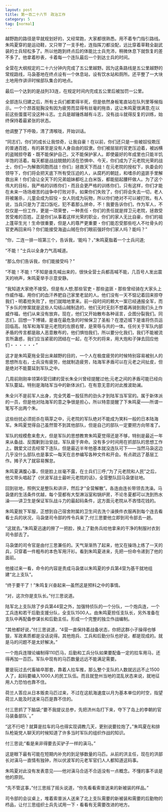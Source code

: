 ```yaml
---
layout: post
title: 第一百二十八节　政治工作
category: 5
tag: [normal]
---
```


越野跑的路径是早就规划好的，又经常跑，大家都很熟悉。用不着专门指引路线。朱鸣夏穿的是运动鞋，又只带了一支手枪，连指挥刀都没配，远比穿着草鞋全副武装的士兵轻松多了。所以他跑到终点后的体能比士兵充沛，稍微休息下就恢复的差不多了。他拿着秒表，卡着每一个连队最后一个到达士兵的时间。

全营在大纲规定的二十六分钟内完成了五公里越野。因为这条路线是五公里越野的常规路线，马袅基地在终点设有一个休息站，设有饮水站和厕所。还平整了一大块土地用作讲评时候部队集合的地点。

最后一个达到的是战列33连，在规定时间内完成五公里后被加罚一公里。

全部连队归建之后，所有士兵们都累得半死，但是依然身板笔直站在队列里等候指示。一个个昂首挺胸没有因为疲劳而显得有丝毫的拖沓，这让朱鸣夏很满意;在以前这些蛋蛋可没这种斗志。士兵是越锤炼越有斗志，没有战斗就得反复的训练，始终保持着最紧张的状态。

他调整了下呼吸，清了清喉咙，开始训话。

“同志们，你们的成长让我惊奇，让我自豪！在以前，你们还只是一些被奴役欺压的普通百姓，有的甚至是没有人身自由的奴隶。你们被层层的官吏压迫着，被凶横的盗贼掠夺着・既不能保护自己，又不能保护家人。即使最好的年成里也只能半饥半饱的活着。每天都是战战兢兢的活在恐惧中、今天，你们成为了元老院光荣的战士，你们―为解救同胞而战！你们』拯救天下而战！在元老院的授权下，执委会的领导下，你们将会把天底下所有受压迫的人，从腐朽的朝廷，和嗜杀的盗匪手里解救出来！你们会让全天下的兄弟姐妹都吃上白米饭，都能挺起腰秆做人。为了这个伟大的目标，我严格的训练你们・而且会更严格的训练你们，只有这样，你们才能在未来一场场艰苦的战争中打败对手。如果你们失败了，你们将会失去一切，老人将被屠杀，儿童会成为奴役・女人则成为玩物，所以你们绝对不可以被打败。有人说，当兵只是为了混口饭吃，犯不着那么拼命，不！我要告诉你们，作为军人，不仅仅是一份工作，更是一项荣誉，一种责任・你们的责任就是捍卫元老院，拯救受苦受难的百姓。正是你们从事着这样光荣的职业，你们的家人无比自豪，你们的祖上蓬荜生光！生命很重要，但是人的尊严更重要・你们能忍受那些吃人不吐骨头的官吏再回来吗？你们能接受海盗山贼在你们眼前强奸你们家人吗？能吗？”

“你，二连一排一班第三个，告诉我，‘能吗？，”朱鸣夏脂着一个士兵问道;

“不能！”士兵以全身力气高喊道。

“那么你们告诉我，你们能接受吗？”

“不能！不能！”不知是谁先喊出来的，很快全营士兵都高喊不能，几百号人发出震天的响声，朱鸣夏举手示意安静。

“我知道大家绝不接受。但是有人想;那些官吏・那些盗匪・那些曾经骑在大家头上作威作福，用你们的血汗养肥自己家里老鼠的人。他们没有一天不惦记着回来掠夺我们・明着抢失败了，他们就暗地里来。前一段时间的赖大一案已经通报全军，而下乡队的惨案就是这些人勾结山贼制造的，他们无时无刻不想着再骑到我们头上作威作福，他们从来没有放弃。现在，他们又开始散布各种谣言，企图分裂我们。同志们，回想一下博铺，是谁在最危急的时候保卫了圣船？在澄迈城下是谁将伤员运回临高。陆军和海军是元老院的左膀右臂，是荣辱与共的一体。任何关于军队内部矛盾的传言都是敌人恶意散布的，他们惧怕我们，所以要分化我们，我们不能被流言所蛊惑，我们应当紧密的团结在一起，在不欠的将来，用大炮和子弹去回应他们・・・・・・”

这才是朱鸣夏拖全营出来越野的目的，一个人在极度疲劳的时候特别容易被别人的思想所左右，士兵没有疲劳，他就制造疲劳，陆海军矛盾可以在元老之间扯皮，但是绝对不能蔓延到军队之中。

几周前刚刚率领第6营归建的营长朱全兴曾经提醒过他;元老之间的矛盾可能已经向军队蔓延。特别是海陆军当中的新体派们，在有意无意的对此推波助澜。

朱全兴不是前军人出身，完全凭着一股狂热的劲头才到陆军当军官的。属于新体派的一员，但是他对陆海军的意之争很是担心，所以特意提醒了下朱鸣夏――所谓一笔写不出两个朱。

这些纷扰必须扼杀在萌芽之中，元老院的军队绝对不能成为笑料一般的日本陆海军。朱鸣夏觉得自己虽然管不到其他部队，但是自己的部队一定要把方向带准了。

军队的规模愈来愈大，但是军队的思想教育朱鸣夏觉得还是不够，特别是最近一年来从备战、反围剿到治安战，军队疲于奔命。没有多少时间用在抓部队的思想工作上。魏爱文过去经常下连队，但是最近半年他基本就没连队可下――当然马袅这边几乎没什么部队也是事实―每天在总参编写各种文件和开会。有点疏远了基层工作。摊子大了就容易懈怠。

朱鸣夏满腹心事，但是脸上丝毫不露，在士兵们三呼;“为了元老院和人民”之后，他又带头唱起了《伏波军战士最听元老院的话》，全营整队回马袅堡驻地。

回到驻地，照例又是整队和讲评，然后才“全营解散”。各连由连长带领去洗澡。马袅堡的生活条件优越，每个营都有大型淋浴室和锅炉房，不论冬夏都可以洗到热水澡――讲卫生是保证军队战斗力的最起码条件，这方面元老院从不吝惜花钱的。

朱鸣夏脱下军服，正想到自己宿舍附属的卫生间去洗个澡换件衣服再到每个连去看看士兵的状况，马袅堡司令部的传令兵来了;付三思要他立即到司令部去一趟。

“这就去。”朱鸣夏迅速的擦了一把脸，换上了勤务兵给他拿来的干净的制服衬衣到司令部去了。

马袅堡的司令官是由付三思兼任的。天气渐渐热了起来，他又在操场上练了一天的兵，只穿着一件粗布的本色军用汗衫。看到朱鸣夏进来，先把一份命令递到了他的面前。

他接过来一看，命令的内容是责成马袅堡以朱鸣夏的步兵第4营为基干就地组建“北上支队”。

“终于要干了！”朱鸣复兴奋起来―虽然这是预料之中的事情。

“对，这次你是支队长。”付三思说道。

陆军北上支队除了步兵第44营之外，加强特侦队的一个分队，一个炮兵连，一个工兵连和若干后勤支援分队，全支队1500人。由朱鸣夏担任支队长，另外准备在支队中再配备参谋长和后勤主任。形成一个完整的独立作战编制。

“其他都好说，”付三思说道，“4营一直保持着战备状态，你把这群小子操得也够狠，军政素质都是没话说得。其他炮兵、工兵和后勤分队也好说，都是现成的。就是马的问题不是太好解决。”

一个炮兵连理论编制得110匹马，后勤和工兵分队如果要配备一定的拉车用马，还得再加一百匹。军队中现有的马匹数量远远不能满足需要。

要是玩过去代畜输卒那套，靠着人拉车推，那么整个支队的人数就远远不止1500人了，起码要编入1000人的民工队伍。而且就登州当地的混乱状态来说，就地征用人力恐怕也靠不住。

荷兰人答应从日本贩卖马匹过来，不过在这航海速度以月为基本单位的时空，指望荷兰人能及时送来马匹是靠不住的。

付三思抓了下脑袋;“要不我提议总参，先把济州岛打下来，夺下了岛上的李朝的官马装备部队ˉ。”

“这不行吧？就算是拉车的马也得实现调教几天，更别说要拉炮了。”朱鸣夏在和排队枪毙党人聊天的时候知道了许多当时军队的组织作战的知识。

付三思说;“看是来非得要去买驴子一样的滇马。”

这是眼下最有可能在短期内补充的到足够数量的马匹。从前的洪主任，现在的洪部长对滇马一直情有独钟，所以伏波军的元老军官们人人都知道这码事。

朱鸣夏对此没有发表意见――他对滇马合适不合适没有一点概念。不懂的事不谈是他的原则。

“先不管这事，”付三思摇了摇头说道，“你先看看索普送来的新被装的样品。”

司令部的会议桌上，堆着索普派人送来了北上支队需要的新被装和需要的后勤物的栉品，让付三思组织士兵先试用一下・看看有无需要改进的地方。